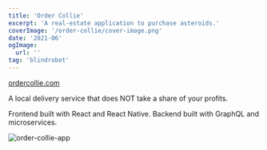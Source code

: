```yaml
---
title: 'Order Collie'
excerpt: 'A real-estate application to purchase asteroids.'
coverImage: '/order-collie/cover-image.png'
date: '2021-06'
ogImage:
  url: ''
tag: 'blindrobot'
---
```


[ordercollie.com](https://www.ordercollie.com/)

A local delivery service that does NOT take a share of your profits.

Frontend built with React and React Native. Backend built with GraphQL and microservices.

![order-collie-app](https://images.squarespace-cdn.com/content/v1/609aba3ae2c7d43cf950728a/1620763521353-YSLZJ4J2NGZL0WG2DWLJ/OC_2.png)